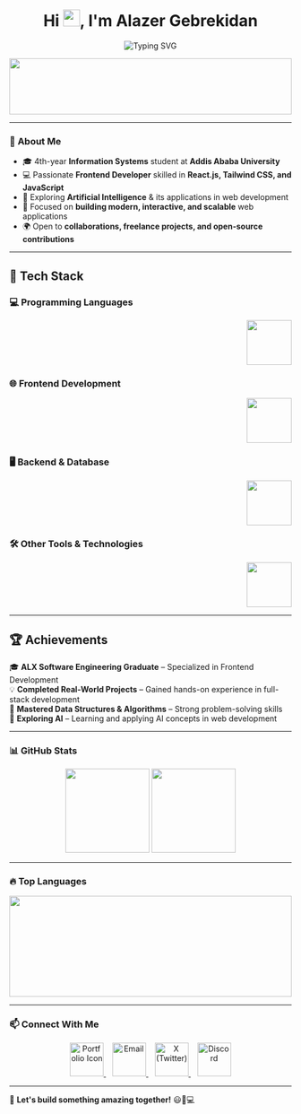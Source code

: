 <h1 align="center">Hi <img src="https://media.giphy.com/media/hvRJCLFzcasrR4ia7z/giphy.gif" width="30px">, I'm Alazer Gebrekidan</h1>

<p align="center">
  <img src="https://readme-typing-svg.herokuapp.com?font=Fira+Code&weight=600&size=24&pause=1000&color=F7F7F7&center=true&vCenter=true&width=450&lines=%E2%9A%A1+ALX+SE+Graduate;💻+Frontend+Developer;🤖+AI+Enthusiast" alt="Typing SVG" />
</p>


<p align="center">
  <img src="https://media.giphy.com/media/sRFEa8lbeC7zbcIZZR/giphy.gif?cid=ecf05e47gein83ygcfapjlfd66cttexgdgrc9349t1tho7lv&ep=v1_gifs_related&rid=giphy.gif&ct=g" width="100%" height="100">
</p>

---

### 🧐 **About Me**  
- 🎓 4th-year **Information Systems** student at **Addis Ababa University**
- 💻 Passionate **Frontend Developer** skilled in **React.js, Tailwind CSS, and JavaScript**  
- 🤖 Exploring **Artificial Intelligence** & its applications in web development  
- 🎨 Focused on **building modern, interactive, and scalable** web applications  
- 🌍 Open to **collaborations, freelance projects, and open-source contributions**  

---

## 🔧 Tech Stack
### **💻 Programming Languages**
<p align="right"> <a href="#"><img src="https://skillicons.dev/icons?i=c,cpp,java,python,js" height="80"></a> </p>

### **🌐 Frontend Development**
<p align="right"> <a href="#"><img src="https://skillicons.dev/icons?i=html,css,react,tailwind,bootstrap" height="80"></a> </p>

### **🖥️ Backend & Database**
<p align="right"> <a href="#"><img src="https://skillicons.dev/icons?i=flask,firebase,mysql" height="80"></a> </p>

### **🛠 Other Tools & Technologies**
<p align="right"> <a href="#"><img src="https://skillicons.dev/icons?i=git,github,linux,bash" height="80"></a> </p>


---
 
## 🏆 **Achievements**  

🎓 **ALX Software Engineering Graduate** – Specialized in Frontend Development  
💡 **Completed Real-World Projects** – Gained hands-on experience in full-stack development  
🏅 **Mastered Data Structures & Algorithms** – Strong problem-solving skills  
🤖 **Exploring AI** – Learning and applying AI concepts in web development  

---

### 📊 **GitHub Stats**  


<p align="center" width="100%">
  <a href="#"><img src="https://github-readme-streak-stats.herokuapp.com/?user=Alexclouth&theme=dark" height="150"></a> <img src="https://github-readme-stats.vercel.app/api?username=Alexclouth&show_icons=true&theme=dark" height="150">
</p>




---

### 🔥 **Top Languages**  

<p align="center" width="100%">
  <img src="https://github-readme-stats.vercel.app/api/top-langs/?username=Alexclouth&layout=compact&theme=dark" height="180"  width="100%">
</p>

---

### 📫 **Connect With Me**  

<p align="center"><a href="https://lazaruus.netlify.app/" target="_blank"> <img src="https://img.shields.io/badge/-161b22.svg?style=flat&logo=firefox&logoColor=blue&label=&border_radius=9" height="60" alt="Portfolio Icon" title="Visit My Portfolio"> </a> &nbsp;&nbsp; <a href="mailto:alazeralphilo@gmail.com" target="_blank"> <img src="https://skillicons.dev/icons?i=gmail" height="60" alt="Email" title="Send Me an Email"> </a><!-- &nbsp;&nbsp; <a href="https://www.linkedin.com/in/alazerwithlink/" target="_blank"> <img src="https://skillicons.dev/icons?i=linkedin" height="60" alt="LinkedIn" title="Connect on LinkedIn"> </a> &nbsp;&nbsp; <a href="https://github.com/Alexclouth" target="_blank"> <img src="https://skillicons.dev/icons?i=github" height="60" alt="GitHub" title="Check out my GitHub"> </a> -->&nbsp;&nbsp;  <a href="https://x.com/Alaxotwitt" target="_blank"> <img src="https://skillicons.dev/icons?i=twitter" height="60" alt="X (Twitter)" title="Follow me on X">
  </a> &nbsp;&nbsp; <a href="https://discord.com/users/alexandereas" target="_blank"> <img src="https://skillicons.dev/icons?i=discord" height="60" alt="Discord" title="Join me on Discord"> </a></p>


---

🚀 **Let's build something amazing together!** 😃🎨💻  

